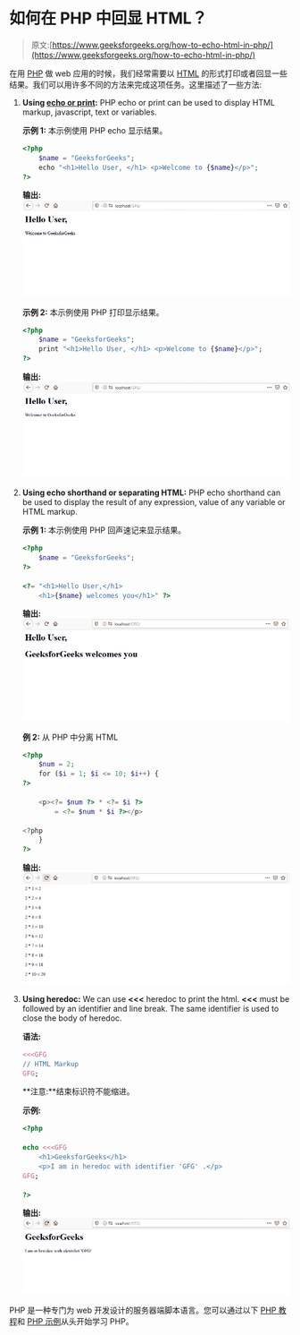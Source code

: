 # 如何在 PHP 中回显 HTML？

> 原文:[https://www.geeksforgeeks.org/how-to-echo-html-in-php/](https://www.geeksforgeeks.org/how-to-echo-html-in-php/)

在用 [PHP](https://www.geeksforgeeks.org/php/) 做 web 应用的时候，我们经常需要以 [HTML](https://www.geeksforgeeks.org/html-tutorials/) 的形式打印或者回显一些结果。我们可以用许多不同的方法来完成这项任务。这里描述了一些方法:

1.  **Using [echo or print](https://www.geeksforgeeks.org/php-echo-print/):** PHP echo or print can be used to display HTML markup, javascript, text or variables.

    **示例 1:** 本示例使用 PHP echo 显示结果。

    ```php
    <?php 
        $name = "GeeksforGeeks";
        echo "<h1>Hello User, </h1> <p>Welcome to {$name}</p>";
    ?>
    ```

    **输出:**
    ![Echo HTML](img/2e51bbfa0993873542ed7297cb99ea2b.png)

    **示例 2:** 本示例使用 PHP 打印显示结果。

    ```php
    <?php 
        $name = "GeeksforGeeks";
        print "<h1>Hello User, </h1> <p>Welcome to {$name}</p>";
    ?>
    ```

    **输出:**
    ![Print HTML](img/2e51bbfa0993873542ed7297cb99ea2b.png)

2.  **Using echo shorthand or separating HTML:** PHP echo shorthand can be used to display the result of any expression, value of any variable or HTML markup.

    **示例 1:** 本示例使用 PHP 回声速记来显示结果。

    ```php
    <?php 
        $name = "GeeksforGeeks";
    ?>

    <?= "<h1>Hello User,</h1>
        <h1>{$name} welcomes you</h1>" ?>
    ```

    **输出:**
    ![Using shorthand echo](img/86badb479fb4b6543138d62c1a6acb14.png)

    **例 2:** 从 PHP 中分离 HTML

    ```php
    <?php
        $num = 2;
        for ($i = 1; $i <= 10; $i++) { 
    ?>

        <p><?= $num ?> * <?= $i ?>
            = <?= $num * $i ?></p>

    <?php
        }
    ?>
    ```

    **输出:**
    ![Excluding the HTML](img/aaf9843f47c4c2862b334c184016419e.png)

3.  **Using heredoc:** We can use **<<<** heredoc to print the html. **<<<** must be followed by an identifier and line break. The same identifier is used to close the body of heredoc.

    **语法:**

    ```php
    <<<GFG
    // HTML Markup
    GFG;

    ```

    **注意:**结束标识符不能缩进。

    **示例:**

    ```php
    <?php

    echo <<<GFG
        <h1>GeeksforGeeks</h1>
        <p>I am in heredoc with identifier 'GFG' .</p>
    GFG;

    ?>
    ```

    **输出:**
    ![heredoc](img/fc289020cae60e4445884f3625566a3a.png)

PHP 是一种专门为 web 开发设计的服务器端脚本语言。您可以通过以下 [PHP 教程](https://www.geeksforgeeks.org/php-tutorials/)和 [PHP 示例](https://www.geeksforgeeks.org/php-examples/)从头开始学习 PHP。